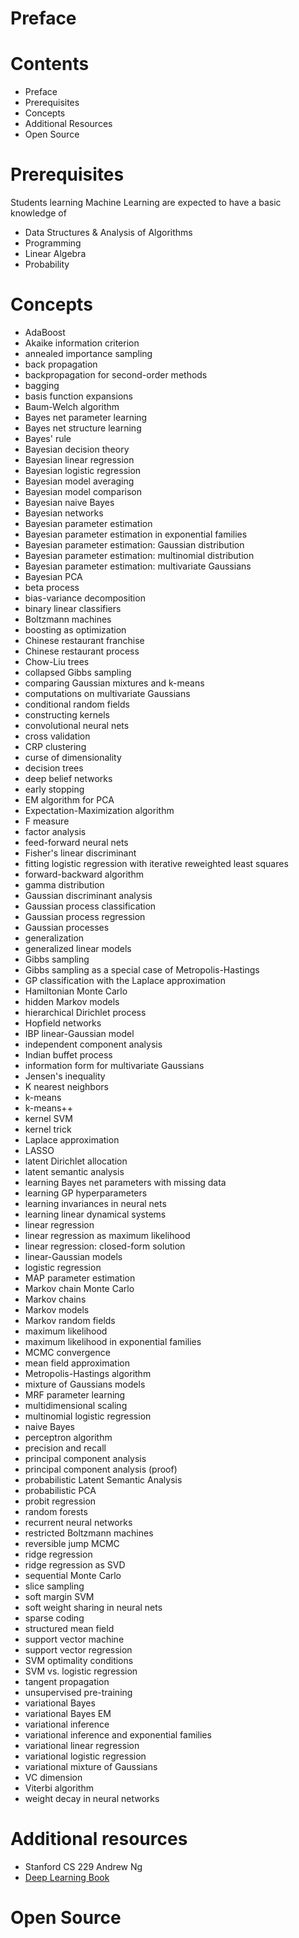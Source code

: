 # Preface 

# Contents
- Preface
- Prerequisites
- Concepts 
- Additional Resources
- Open Source

# Prerequisites

Students learning Machine Learning are expected to have a basic knowledge of

- Data Structures & Analysis of Algorithms
- Programming 
- Linear Algebra
- Probability

# Concepts 
- AdaBoost 
- Akaike information criterion 
- annealed importance sampling 
- back propagation 
- backpropagation for second-order methods 
- bagging 
- basis function expansions 
- Baum-Welch algorithm 
- Bayes net parameter learning 
- Bayes net structure learning 
- Bayes' rule 
- Bayesian decision theory 
- Bayesian linear regression 
- Bayesian logistic regression 
- Bayesian model averaging 
- Bayesian model comparison 
- Bayesian naive Bayes 
- Bayesian networks 
- Bayesian parameter estimation 
- Bayesian parameter estimation in exponential families 
- Bayesian parameter estimation: Gaussian distribution 
- Bayesian parameter estimation: multinomial distribution 
- Bayesian parameter estimation: multivariate Gaussians 
- Bayesian PCA 
- beta process 
- bias-variance decomposition 
- binary linear classifiers 
- Boltzmann machines 
- boosting as optimization 
- Chinese restaurant franchise 
- Chinese restaurant process 
- Chow-Liu trees 
- collapsed Gibbs sampling 
- comparing Gaussian mixtures and k-means 
- computations on multivariate Gaussians 
- conditional random fields 
- constructing kernels 
- convolutional neural nets 
- cross validation 
- CRP clustering 
- curse of dimensionality 
- decision trees 
- deep belief networks 
- early stopping 
- EM algorithm for PCA 
- Expectation-Maximization algorithm 
- F measure 
- factor analysis 
- feed-forward neural nets 
- Fisher's linear discriminant 
- fitting logistic regression with iterative reweighted least squares 
- forward-backward algorithm 
- gamma distribution 
- Gaussian discriminant analysis 
- Gaussian process classification 
- Gaussian process regression 
- Gaussian processes 
- generalization 
- generalized linear models 
- Gibbs sampling 
- Gibbs sampling as a special case of Metropolis-Hastings 
- GP classification with the Laplace approximation 
- Hamiltonian Monte Carlo 
- hidden Markov models 
- hierarchical Dirichlet process 
- Hopfield networks 
- IBP linear-Gaussian model 
- independent component analysis 
- Indian buffet process 
- information form for multivariate Gaussians 
- Jensen's inequality 
- K nearest neighbors 
- k-means 
- k-means++ 
- kernel SVM 
- kernel trick 
- Laplace approximation 
- LASSO 
- latent Dirichlet allocation 
- latent semantic analysis 
- learning Bayes net parameters with missing data 
- learning GP hyperparameters 
- learning invariances in neural nets 
- learning linear dynamical systems 
- linear regression 
- linear regression as maximum likelihood 
- linear regression: closed-form solution 
- linear-Gaussian models 
- logistic regression 
- MAP parameter estimation
- Markov chain Monte Carlo 
- Markov chains 
- Markov models 
- Markov random fields 
- maximum likelihood 
- maximum likelihood in exponential families 
- MCMC convergence 
- mean field approximation 
- Metropolis-Hastings algorithm 
- mixture of Gaussians models 
- MRF parameter learning 
- multidimensional scaling 
- multinomial logistic regression 
- naive Bayes 
- perceptron algorithm 
- precision and recall 
- principal component analysis 
- principal component analysis (proof) 
- probabilistic Latent Semantic Analysis 
- probabilistic PCA 
- probit regression 
- random forests 
- recurrent neural networks 
- restricted Boltzmann machines 
- reversible jump MCMC 
- ridge regression 
- ridge regression as SVD 
- sequential Monte Carlo 
- slice sampling 
- soft margin SVM 
- soft weight sharing in neural nets 
- sparse coding 
- structured mean field 
- support vector machine 
- support vector regression 
- SVM optimality conditions 
- SVM vs. logistic regression 
- tangent propagation 
- unsupervised pre-training 
- variational Bayes
- variational Bayes EM 
- variational inference 
- variational inference and exponential families 
- variational linear regression 
- variational logistic regression 
- variational mixture of Gaussians 
- VC dimension 
- Viterbi algorithm 
- weight decay in neural networks

# Additional resources

- Stanford CS 229 Andrew Ng 
- [Deep Learning Book](http://www.deeplearningbook.org)
# Open Source
